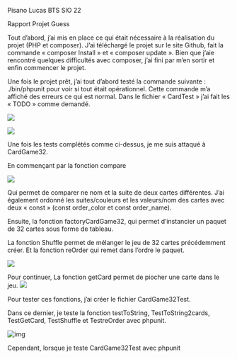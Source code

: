 Pisano Lucas BTS SIO 22        

Rapport Projet Guess

Tout d’abord, j’ai mis en place ce qui était nécessaire à la réalisation du projet (PHP et composer). J’ai téléchargé le projet sur le site Github, fait la commande « composer Install » et « composer update ». Bien que j’aie rencontré quelques difficultés avec composer, j’ai fini par m’en sortir et enfin commencer le projet.

Une fois le projet prêt, j’ai tout d’abord testé la commande suivante : ./bin/phpunit pour voir si tout était opérationnel. Cette commande m’a affiché des erreurs ce qui est normal. Dans le fichier « CardTest » j’ai fait les « TODO » comme demandé.

![](Guess/doc.capture1.jpg)

![](Guess/doc.capture2.jpg)

Une fois les tests complétés comme ci-dessus, je me suis attaqué à CardGame32.

En commençant par la fonction compare

![](Guess/doc.capture3.jpg)

Qui permet de comparer ne nom et la suite de deux cartes différentes. J’ai également ordonné les suites/couleurs et les valeurs/nom des cartes avec deux « const » (const order_color et const order_name).

Ensuite, la fonction factoryCardGame32, qui permet d’instancier un paquet de 32 cartes sous forme de tableau.

La fonction Shuffle permet de mélanger le jeu de 32 cartes précédemment créer. Et la fonction reOrder qui remet dans l’ordre le paquet.

![](Guess/doc.capture4.jpg)

Pour continuer, La fonction getCard permet de piocher une carte dans le jeu.
![](Guess/doc.capture5.jpg)

 

Pour tester ces fonctions, j’ai créer le fichier CardGame32Test.

Dans ce dernier, je teste la fonction testToString, TestToString2cards, TestGetCard, TestShuffle et TestreOrder avec phpunit.

![img](file:///C:/Users/lucas/AppData/Local/Temp/msohtmlclip1/01/clip_image009.jpg)

Cependant, lorsque je teste CardGame32Test avec phpunit
